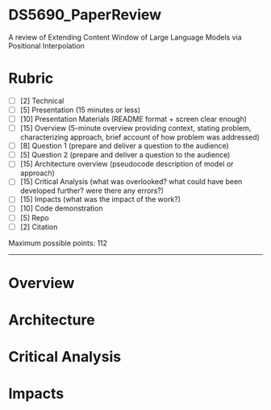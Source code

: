 # DS5690_PaperReview
A review of Extending Content Window of Large Language Models via Positional Interpolation

# Rubric
- [ ] [2] Technical
- [ ] [5] Presentation (15 minutes or less)
- [ ] [10] Presentation Materials (README format + screen clear enough)
- [ ] [15] Overview (5-minute overview providing context, stating problem, characterizing approach, brief account of how problem was addressed)
- [ ] [8] Question 1 (prepare and deliver a question to the audience)
- [ ] [5] Question 2 (prepare and deliver a question to the audience)
- [ ] [15] Architecture overview (pseudocode description of model or approach)
- [ ] [15] Critical Analysis (what was overlooked? what could have been developed further? were there any errors?)
- [ ] [15] Impacts (what was the impact of the work?)
- [ ] [10] Code demonstration
- [ ] [5] Repo
- [ ] [2] Citation

Maximum possible points: 112

---

# Overview

# Architecture

# Critical Analysis

# Impacts


